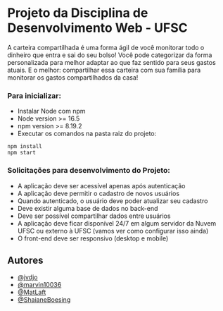 Projeto da Disciplina de Desenvolvimento Web - UFSC
========================================

A carteira compartilhada é uma forma ágil de você monitorar todo o dinheiro que entra e sai do seu bolso! 
Você pode categorizar da forma personalizada para melhor adaptar ao que faz sentido para seus gastos atuais.
E o melhor: compartilhar essa carteira com sua família para monitorar os gastos compartilhados da casa! 

### Para inicializar:
- Instalar Node com npm 
- Node version >= 16.5
- npm version >= 8.19.2
- Executar os comandos na pasta raiz do projeto: 
```
npm install
npm start
```

### Solicitações para desenvolvimento do Projeto:

- A aplicação deve ser acessível apenas após autenticação
- A aplicação deve permitir o cadastro de novos usuários
- Quando autenticado, o usuário deve poder atualizar seu cadastro
- Deve existir alguma base de dados no back-end
- Deve ser possível compartilhar dados entre usuários
- A aplicação deve ficar disponível 24/7 em algum servidor da Nuvem UFSC ou externo à UFSC (vamos ver como configurar isso ainda)
- O front-end deve ser responsivo (desktop e mobile)

## Autores

- [@jvdjo](https://github.com/jvdjo)
- [@marvin10036](https://github.com/marvin10036)
- [@MatLaft](https://github.com/MatLaft)
- [@ShaianeBoesing](https://github.com/ShaianeBoesing)


